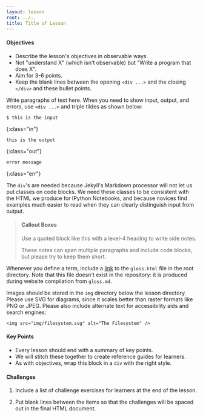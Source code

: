 ```yaml
---
layout: lesson
root: ../..
title: Title of Lesson
---
```

<div class="objectives" markdown="1">

#### Objectives
*   Describe the lesson's objectives in observable ways.
*   Not "understand X" (which isn't observable) but "Write a program that does X".
*   Aim for 3-6 points.
*   Keep the blank lines between the opening `<div ...>` and the closing `</div>` and these bullet points.

</div>

Write paragraphs of text here.
When you need to show input, output, and errors,
use `<div ...>` and triple tildes as shown below:

~~~
$ this is the input
~~~
{:class="in"}
~~~
this is the output
~~~
{:class="out"}
~~~
error message
~~~
{:class="err"}

The `div`'s are needed because
Jekyll's Markdown processor will not let us put classes on code blocks.
We need these classes to be consistent with the HTML we produce for IPython Notebooks,
and because novices find examples much easier to read
when they can clearly distinguish input from output.

> #### Callout Boxes
> 
> Use a quoted block like this with a level-4 heading to write side notes.
> 
> These notes can span multiple paragraphs and include code blocks,
> but please try to keep them short.

Whenever you define a term,
include a [link](../../gloss.html#link)
to the `gloss.html` file in the root directory.
Note that this file doesn't exist in the repository:
it is produced during website compilation from `gloss.md`.

Images should be stored in the `img` directory below the lesson directory.
Please use SVG for diagrams,
since it scales better than raster formats like PNG or JPEG.
Please also include alternate text for accessibility aids and search engines:

~~~
<img src="img/filesystem.svg" alt="The Filesystem" />
~~~

<div class="keypoints" markdown="1">

#### Key Points
*   Every lesson should end with a summary of key points.
*   We will stitch these together to create reference guides for learners.
*   As with objectives, wrap this block in a `div` with the right style.

</div>

<div class="challenges" markdown="1">

#### Challenges

1.  Include a list of challenge exercises for learners at the end of the lesson.

2.  Put blank lines between the items so that the challenges will be spaced out in the final HTML document.

</div>
